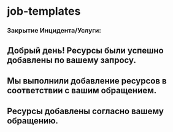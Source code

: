 # job-templates
### Закрытие Инцидента/Услуги:
Добрый день!
Ресурсы были успешно добавлены по вашему запросу.
---
Мы выполнили добавление ресурсов в соответствии с вашим обращением.
---
Ресурсы добавлены согласно вашему обращению.
---
